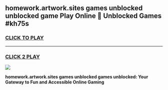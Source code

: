 
## homework.artwork.sites games unblocked unblocked game Play Online 👋 Unblocked Games #kh75s
<h3>
<a href="https://premium.freeplayer.one?title=homework.artwork.sites_games_unblocked&ref=21F">CLICK TO PLAY</a></h3>
<hr>

<h3>
<a href="https://premium.freeplayer.one?title=homework.artwork.sites_games_unblocked&ref=21F">CLICK 2 PLAY</a>
  
</h3>

<a href="https://premium.freeplayer.one?title=homework.artwork.sites_games_unblocked&ref=21F/"><img src="https://clearcache.store/games.png"></a>


**homework.artwork.sites games unblocked games unblocked: Your Gateway to Fun and Accessible Online Gaming**
